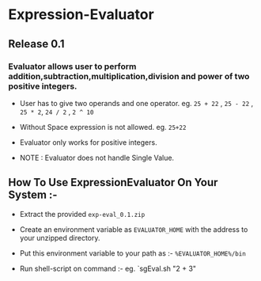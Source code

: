 Expression-Evaluator
====================

## Release 0.1

### Evaluator allows user to perform addition,subtraction,multiplication,division and power of two positive integers.

* User has to give two operands and one operator.
    eg. `25 + 22` , `25 - 22` , `25 * 2`, `24 / 2` , `2 ^ 10`

* Without Space expression is not allowed.
    eg. `25+22`

* Evaluator only works for positive integers.

* NOTE : Evaluator does not handle Single Value.

## How To Use ExpressionEvaluator On Your System :-

* Extract the provided `exp-eval_0.1.zip`

* Create an environment variable as `EVALUATOR_HOME` with the address to your unzipped directory.

* Put this environment variable to your path as :- `%EVALUATOR_HOME%/bin`

* Run shell-script on command :-
    eg. `sgEval.sh "2 + 3"
